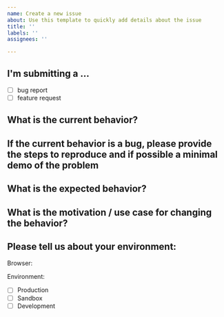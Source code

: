 ```yaml
---
name: Create a new issue
about: Use this template to quickly add details about the issue
title: ''
labels: ''
assignees: ''

---
```


## I'm submitting a ...

- [ ] bug report
- [ ] feature request

## What is the current behavior?

## If the current behavior is a bug, please provide the steps to reproduce and if possible a minimal demo of the problem

## What is the expected behavior?

## What is the motivation / use case for changing the behavior?

## Please tell us about your environment:

Browser:

Environment:

- [ ] Production
- [ ] Sandbox
- [ ] Development
